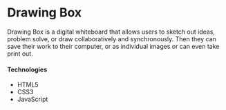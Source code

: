 # Drawing Box
 Drawing Box is a digital whiteboard that allows users to sketch out ideas, problem solve, or draw collaboratively and synchronously. Then they can save their work to their computer, or as individual images or can even take print out.

#### Technologies
- HTML5
- CSS3
- JavaScript
